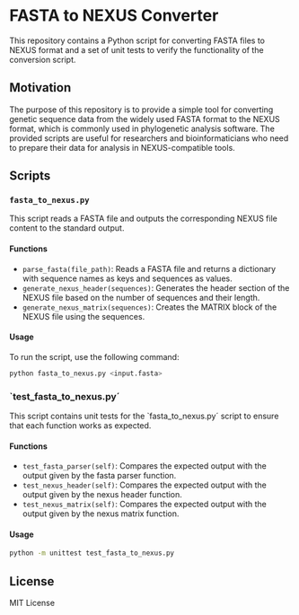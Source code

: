 # FASTA to NEXUS Converter

This repository contains a Python script for converting FASTA files to NEXUS format and a set of unit tests to verify the functionality of the conversion script.

## Motivation

The purpose of this repository is to provide a simple tool for converting genetic sequence data from the widely used FASTA format to the NEXUS format, which is commonly used in phylogenetic analysis software. The provided scripts are useful for researchers and bioinformaticians who need to prepare their data for analysis in NEXUS-compatible tools.

## Scripts

### `fasta_to_nexus.py`

This script reads a FASTA file and outputs the corresponding NEXUS file content to the standard output.

#### Functions

- `parse_fasta(file_path)`: Reads a FASTA file and returns a dictionary with sequence names as keys and sequences as values.
- `generate_nexus_header(sequences)`: Generates the header section of the NEXUS file based on the number of sequences and their length.
- `generate_nexus_matrix(sequences)`: Creates the MATRIX block of the NEXUS file using the sequences.

#### Usage

To run the script, use the following command:

```bash
python fasta_to_nexus.py <input.fasta>
```

### `test_fasta_to_nexus.py´

This script contains unit tests for the `fasta_to_nexus.py´ script to ensure that each function works as expected.

#### Functions

- `test_fasta_parser(self)`: Compares the expected output with the output given by the fasta parser function.
- `test_nexus_header(self)`: Compares the expected output with the output given by the nexus header function.
- `test_nexus_matrix(self)`: Compares the expected output with the output given by the nexus matrix function.

#### Usage
```bash
python -m unittest test_fasta_to_nexus.py
```

## License
MIT License

